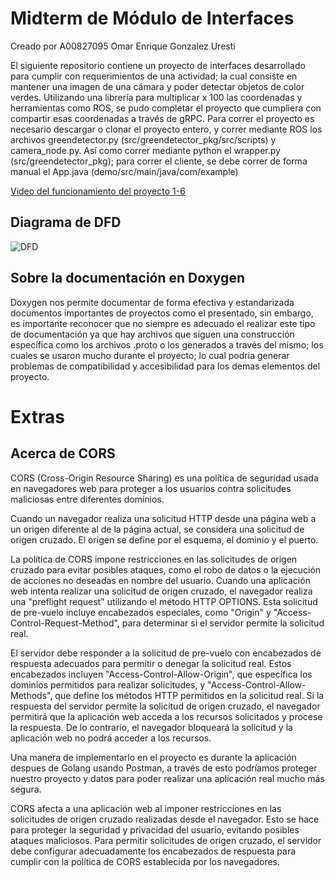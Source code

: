 # Midterm de Módulo de Interfaces
Creado por A00827095 Omar Enrique Gonzalez Uresti

El siguiente repositorio contiene un proyecto de interfaces desarrollado para cumplir con requerimientos de una actividad; la cual consiste en mantener una imagen de una cámara y poder detectar objetos de color verdes. Utilizando una librería para multiplicar x 100 las coordenadas y herramientas como ROS, se pudo completar el proyecto que cumpliera con compartir esas coordenadas a través de gRPC. Para correr el proyecto es necesario descargar o clonar el proyecto entero, y correr mediante ROS los archivos greendetector.py (src/greendetector_pkg/src/scripts) y camera_node.py. Así como correr mediante python el wrapper.py (src/greendetector_pkg); para correr el cliente, se debe correr de forma manual el App.java (demo/src/main/java/com/example)

[Video del funcionamiento del proyecto 1-6](https://drive.google.com/file/d/18alpSspqbAz9N9cohV8vlG9BrF_xSmMz/view?usp=sharing)

## Diagrama de DFD
![DFD](https://github.com/OmarU38/mod4midterm/assets/65744355/b599d05b-d02c-44ec-9767-06a6d395f653)

## Sobre la documentación en Doxygen
Doxygen nos permite documentar de forma efectiva y estandarizada documentos importantes de proyectos como el presentado, sin embargo, es importante reconocer que no siempre es adecuado el realizar este tipo de documentación ya que hay archivos que siguen una construcción específica como los archivos .proto o los generados a través del mismo; los cuales se usaron mucho durante el proyecto; lo cual podria generar problemas de compatibilidad y accesibilidad para los demas elementos del proyecto.

# Extras
## Acerca de CORS
CORS (Cross-Origin Resource Sharing) es una política de seguridad usada en navegadores web para proteger a los usuarios contra solicitudes maliciosas entre diferentes dominios.

Cuando un navegador realiza una solicitud HTTP desde una página web a un origen diferente al de la página actual, se considera una solicitud de origen cruzado. El origen se define por el esquema, el dominio y el puerto.

La política de CORS impone restricciones en las solicitudes de origen cruzado para evitar posibles ataques, como el robo de datos o la ejecución de acciones no deseadas en nombre del usuario. Cuando una aplicación web intenta realizar una solicitud de origen cruzado, el navegador realiza una "preflight request" utilizando el método HTTP OPTIONS. Esta solicitud de pre-vuelo incluye encabezados especiales, como "Origin" y "Access-Control-Request-Method", para determinar si el servidor permite la solicitud real.

El servidor debe responder a la solicitud de pre-vuelo con encabezados de respuesta adecuados para permitir o denegar la solicitud real. Estos encabezados incluyen "Access-Control-Allow-Origin", que especifica los dominios permitidos para realizar solicitudes, y "Access-Control-Allow-Methods", que define los métodos HTTP permitidos en la solicitud real. Si la respuesta del servidor permite la solicitud de origen cruzado, el navegador permitirá que la aplicación web acceda a los recursos solicitados y procese la respuesta. De lo contrario, el navegador bloqueará la solicitud y la aplicación web no podrá acceder a los recursos.

Una manera de implementarlo en el proyecto es durante la aplicación despues de Golang usando Postman, a través de esto podríamos proteger nuestro proyecto y datos para poder realizar una aplicación real mucho más segura.

CORS afecta a una aplicación web al imponer restricciones en las solicitudes de origen cruzado realizadas desde el navegador. Esto se hace para proteger la seguridad y privacidad del usuario, evitando posibles ataques maliciosos. Para permitir solicitudes de origen cruzado, el servidor debe configurar adecuadamente los encabezados de respuesta para cumplir con la política de CORS establecida por los navegadores.
